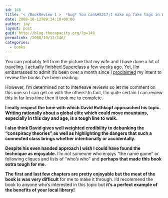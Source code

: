 ```yaml
---
id: 146
title: '< /BookReview 1 >  *bug* You can&#8217;t make up fake tags in WP'
date: 2008-10-12T09:34:10+00:00
author: jay
layout: post
guid: http://blog.thecapacity.org/?p=146
permalink: /2008/10/12/146/
categories:
  - books
---
```

You can probably tell from the picture that my wife and I have done a lot of traveling. I actually finished [Superclass](http://www.amazon.com/Superclass-Global-Power-Elite-Making/dp/0374272107/ref=pd_bbs_sr_1?ie=UTF8&s=books&qid=1223819547&sr=8-1&tag=thecapacity-20) a few weeks ago. Yet, I&#8217;m embarrassed to admit it&#8217;s been over a month since I [proclaimed](http://blog.thecapacity.org/2008/09/07/booklist-entry-1/) my intent to review the books I&#8217;ve been reading.

However, I&#8217;m determined not to interleave reviews so let me comment on this one so I can get on with the others! In fact, I&#8217;m quite certain I can review this in far less time then it took me to complete.

**I really respect the tone with which David Rothkopf approached his topic. Writing rationally about a global elite which could move mountains, especially in this day and age, is a tough line to walk.** 

**I also think David gives well weighted credibility to debunking the &#8220;conspiracy theories&#8221; as well as highlighting the dangers that such a connected class brings whether intentionally or accidentally.**

**Despite his even handed approach I wish I could have found the technique as enjoyable.** I&#8217;m not someone who enjoys &#8220;the name game&#8221; or following cliques and lists of &#8220;who&#8217;s who&#8221; and **perhaps that made this book extra tough for me.**

**The first and last few chapters are pretty enjoyable but the meat of the book is was very difficult** for me to make it through. I&#8217;d recommend the book to anyone who&#8217;s interested in this topic but **it&#8217;s a perfect example of the benefits of your local library!**